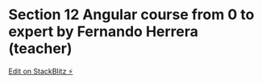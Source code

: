 # Section 12 Angular course from 0 to expert by Fernando Herrera (teacher)
[Edit on StackBlitz ⚡️](https://stackblitz.com/edit/angular-ivy-esvvj9)